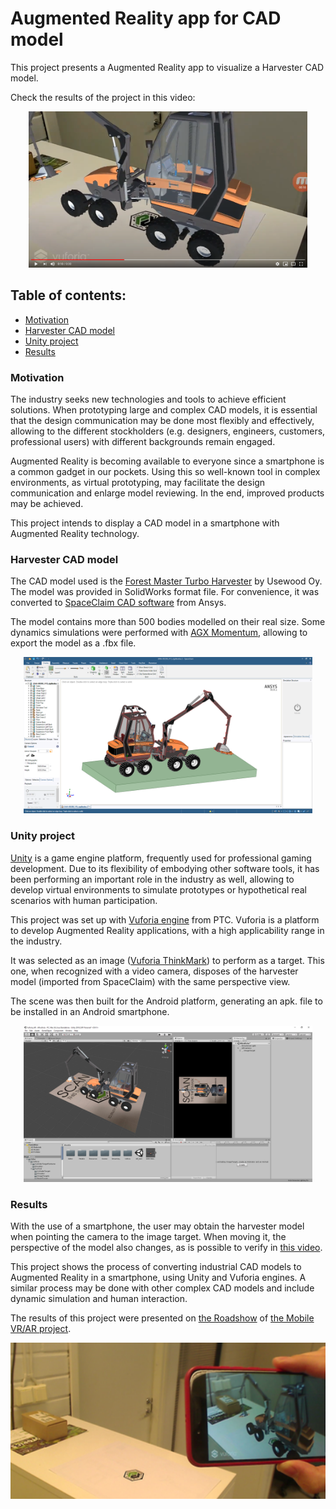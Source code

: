 # Augmented Reality app for CAD model 

This project presents a Augmented Reality app to visualize a Harvester CAD model.  

Check the results of the project in this video: 

<p align="center">
  <a href="https://www.youtube.com/embed/UnIzklv86Jo"><img src="https://github.com/joaoadpereira/Harvester_CAD-AR_Smartphone/blob/master/Images/youtube_screenshot_AR.PNG" height="250" alt="IMAGE ALT TEXT"></a>
</div>


## Table of contents:
- [Motivation](#motivation)
- [Harvester CAD model](#harvester-cad-model)
- [Unity project](#unity-project)
- [Results](#results)


### Motivation
The industry seeks new technologies and tools to achieve efficient solutions. When prototyping large and complex CAD models, it is essential that the design communication may be done most flexibly and effectively, allowing to the different stockholders (e.g. designers, engineers, customers, professional users) with different backgrounds remain engaged. 

Augmented Reality is becoming available to everyone since a smartphone is a common gadget in our pockets. Using this so well-known tool in complex environments, as virtual prototyping, may facilitate the design communication and enlarge model reviewing. In the end, improved products may be achieved.

This project intends to display a CAD model in a smartphone with Augmented Reality technology. 
  
### Harvester CAD model
The CAD model used is the [Forest Master Turbo Harvester](http://usewood.fi/en/forest-master-turbo-harvester/) by Usewood Oy. The model was provided in SolidWorks format file. For convenience, it was converted to [SpaceClaim CAD software](http://www.spaceclaim.com/en/default.aspx) from Ansys. 

The model contains more than 500 bodies modelled on their real size. Some dynamics simulations were performed with [AGX Momentum](https://www.algoryx.se/momentum/), allowing to export the model as a .fbx file. 


<p align="center">
<img src="https://github.com/joaoadpereira/Harvester_CAD-AR_Smartphone/blob/master/Images/harvester_CAD.PNG" height="250"> 
</p>

### Unity project
[Unity](https://unity.com/) is a game engine platform, frequently used for professional gaming development.  Due to its flexibility of embodying other software tools, it has been performing an important role in the industry as well, allowing to develop virtual environments to simulate prototypes or hypothetical real scenarios with human participation. 

This project was set up with [Vuforia engine](https://www.ptc.com/en/products/augmented-reality/vuforia?cl1=AR_Vuforia_General_Google_CLC-cpc-ARBrandedxxxVuforiaUKNordics-38010&cmsrc=Google&cid=7015A000001oRiBQAU&elqCampaignId=13184&gclid=EAIaIQobChMI373k_t-m6QIVyIeyCh2Hpg17EAAYASAAEgLiIvD_BwE) from PTC. Vuforia is a platform to develop Augmented Reality applications, with a high applicability range in the industry.

It was selected as an image ([Vuforia ThinkMark](https://github.com/joaoadpereira/Harvester_CAD-AR_Smartphone/blob/master/Vuforia_AR/Assets/Editor/Vuforia/ImageTargetTextures/thingmark/IMG_20190413_124844_scaled.jpg)) to perform as a target. This one, when recognized with a video camera, disposes of the harvester model (imported from SpaceClaim) with the same perspective view. 

The scene was then built for the Android platform, generating an apk. file to be installed in an Android smartphone.

<p align="center">
<img src="https://github.com/joaoadpereira/Harvester_CAD-AR_Smartphone/blob/master/Images/harvester_AR_Unity.PNG" height="250"> 
</p>

### Results
With the use of a smartphone, the user may obtain the harvester model when pointing the camera to the image target. When moving it, the perspective of the model also changes, as is possible to verify in [this video](https://www.youtube.com/watch?v=UnIzklv86Jo).

This project shows the process of converting industrial CAD models to Augmented Reality in a smartphone, using Unity and Vuforia engines. A similar process may be done with other complex CAD models and include dynamic simulation and human interaction. 

The results of this project were presented on [the Roadshow](https://www.youtube.com/watch?time_continue=149&v=yKwv1fVc4s4&feature=emb_logo) of [the Mobile VR/AR project](https://www.seamk.fi/yrityksille/tki-projektit/mobiilivrar/).   

<p align="center">
<img src="https://github.com/joaoadpereira/Harvester_CAD-AR_Smartphone/blob/master/Images/AR_harvester.png" height="250"> 
</p>


